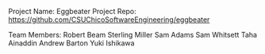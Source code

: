 Project Name: Eggbeater
Project Repo: https://github.com/CSUChicoSoftwareEngineering/eggbeater

Team Members:
Robert Beam
Sterling Miller
Sam Adams
Sam Whitsett
Taha Ainaddin
Andrew Barton
Yuki Ishikawa